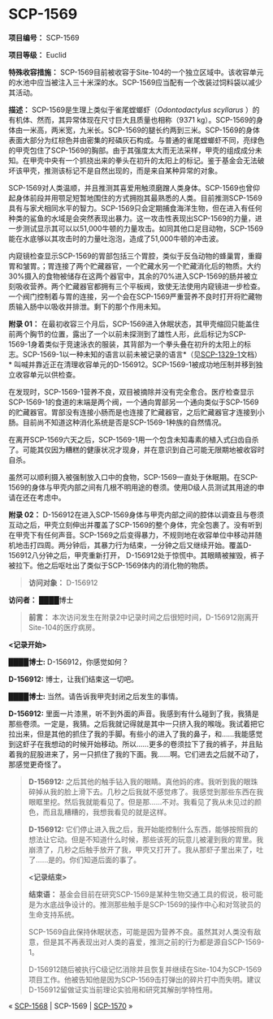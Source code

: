 # SCP-1569
                        


**项目编号：**  SCP-1569

**项目等级：**  Euclid

**特殊收容措施：**  SCP-1569目前被收容于Site-104的一个独立区域中。该收容单元的水池中应当被注入三十米深的水。SCP-1569应当配有一个改装过饲料袋以减少其活动。

**描述：**  SCP-1569是生理上类似于雀尾螳螂虾（*Odontodactylus scyllarus* ）的有机体、然而，其异常体现在尺寸巨大且质量也相称（9371 kg）。SCP-1569的身体由一米高，两米宽，九米长。SCP-1569的腿长约两到三米。SCP-1569的身体表面大部分为红棕色并由密集的羟磷灰石构成。与普通的雀尾螳螂虾不同，亮绿色的甲壳包住了SCP-1569的胸部。由于其强度太大而无法采样，甲壳的组成成分未知。在甲壳中央有一个抓挠出来的拳头在初升的太阳上的标记。鉴于基金会无法破坏该甲壳，推测该标记不是自然出现的，而是来自某种异常的对象。

SCP-1569对人类温顺，并且推测其喜爱用触须磨蹭人类身体。SCP-1569也曾仰起身体前段并用颚足短暂地围住的方式拥抱其最熟悉的人类。目前推测SCP-1569具有与家犬相同水平的智力。SCP-1569只会定期捕食海洋生物，但在进入有任何种类的鲨鱼的水域是会突然表现出暴力。这一攻击性表现出SCP-1569的力量，进一步测试显示其可以以51,000牛顿的力量攻击。如同其他口足目动物，SCP-1569能在水底够以其攻击时的力量吐泡泡，造成了51,000牛顿的冲击波。

内窥镜检查显示SCP-1569的胃部包括三个胃腔，类似于反刍动物的蜂巢胃，重瓣胃和皱胃。；胃连接了两个贮藏器官，一个贮藏水另一个贮藏消化后的物质。大约30%摄入的食物被储存在这两个器官中，其余的70%进入SCP-1569的肠并被立刻吸收营养。两个贮藏器官都拥有三个平板阀，致使无法使用内窥镜进一步检查。一个阀门控制着与胃的连接，另一个会在SCP-1569严重营养不良时打开将贮藏物质输入肠中以吸收并排泄。剩下的那个作用未知。

**附录 01：** 在最初收容三个月后，SCP-1569进入休眠状态，其甲壳缩回只能盖住前两个胸节的位置，露出了一个以前未探测到了雄性人形，此后标记为SCP-1569-1身着类似于竞速泳衣的服装，其背部为一个拳头叠在初升的太阳上的标志。SCP-1569-1以一种未知的语言以前未被记录的语言*（见[SCP-1329-1](/scp-1329)文档）* 叫喊并靠近正在清理收容单元的D-156912。SCP-1569-1被成功地压制并移到独立收容单元以供检查。

在发现时，SCP-1569-1营养不良，双目被摘除并没有完全愈合。医疗检查显示SCP-1569-1的食道的末端是两个阀，一个通向胃部另一个通向类似于SCP-1569的贮藏器官。胃部没有连接小肠而是也连接了贮藏器官，之后贮藏器官才连接到小肠。目前尚不知道这种消化系统是否是SCP-1569-1种族的自然情况。

在离开SCP-1569六天之后，SCP-1569-1用一个包含未知毒素的植入式臼齿自杀了。可能其仅因为糟糕的健康状况才现身，并在意识到自己可能无限期地被收容时自杀。

虽然可以顺利摄入被强制放入口中的食物，SCP-1569一直处于休眠期。在SCP-1569的身体与甲壳内部之间有几根不明用途的卷须。使用D级人员测试其用途的申请在还在考虑中。

**附录 02：** D-156912在进入SCP-1569身体与甲壳内部之间的腔体以调查且与卷须互动之后，甲壳立刻伸出并覆盖了SCP-1569的整个身体，完全包裹了。没有听到在甲壳下有任何声音。SCP-1569之后变得暴力，不规则地在收容单位中移动并随机地击打四周。两分钟后，其暴力行为结束，一分钟之后又继续开始。覆盖D-156912八分钟之后，甲壳重新打开， D-156912处于惊慌中。其眼睛被摧毁，裤子被拉下。他之后呕吐出了类似于SCP-1569体内的消化物的物质。


> **访问对象：**  D-156912

**访问者：**  ████博士
> 
> **前言：**  本次访问发生在附录2中记录时间之后很短时间，D-156912刚离开Site-104的医疗病房。

**<记录开始>** 

**████博士:**  D-156912，你感觉如何？

**D-156912:**  博士，让我们结束这一切吧。

**████博士:**  当然。请告诉我甲壳封闭之后发生的事情。

**D-156912:**  里面一片漆黑，听不到外面的声音。我感到有什么碰到了我，我猜是那些卷须。一定是，我猜。之后我就记得就是其中一只挤入我的喉咙。我试着把它拉出来，但是其他的抓住了我的手脚。有些小的进入了我的鼻子，和……我能感觉到这虾子在我想动的时候开始移动。所以……更多的卷须拉下了我的裤子，并且贴着我的屁股进来了，另一只抓住了我的下面。我……啊。它们进去之后就不动了，那感觉更奇怪了。
> 
> **D-156912:**  之后其他的触手钻入我的眼睛。真他妈的疼。我听到我的眼珠碎掉从我的脸上滑下去。几秒之后我就不感觉疼了。我感觉到那些东西在我眼眶里挖。然后我就能看见了。但是那……不对。我看见了我从未见过的颜色，而且乱糟糟的，我想我看见的就是这样。
> 
> **D-156912:**  它们停止进入我之后，我开始能控制什么东西，能够按照我的想法让它动。但是不知道什么时候，那些该死的玩意儿被灌到我的胃里。我崩溃了，几秒之后触手放开了我，甲壳又打开了。我从那虾子里出来了，吐了……是的。你们知道后面的事了。
> 
> **<记录结束>** 
> 
> **结束语：**  基金会目前在研究SCP-1569是某种生物交通工具的假说，极可能是为水底战争设计的。推测那些触手是SCP-1569的操作中心和对驾驶员的生命支持系统。
> 
> SCP-1569自此保持休眠状态，可能是因为营养不良。虽然其对人类没有敌意，但是其不再表现出对人类的喜爱，推测之前的行为都是源自SCP-1569-1。
> 
> D-156912随后被执行C级记忆消除并且恢复并继续在Site-104为SCP-1569项目工作。他被告知他是因为SCP-1569击打弹出的碎片打中而失明。建议D-156912留做证实当前理论实验用和研究其解剖学特性用。
> 



« [SCP-1568](/scp-1568) | SCP-1569 | [SCP-1570](/scp-1570) »





                    
